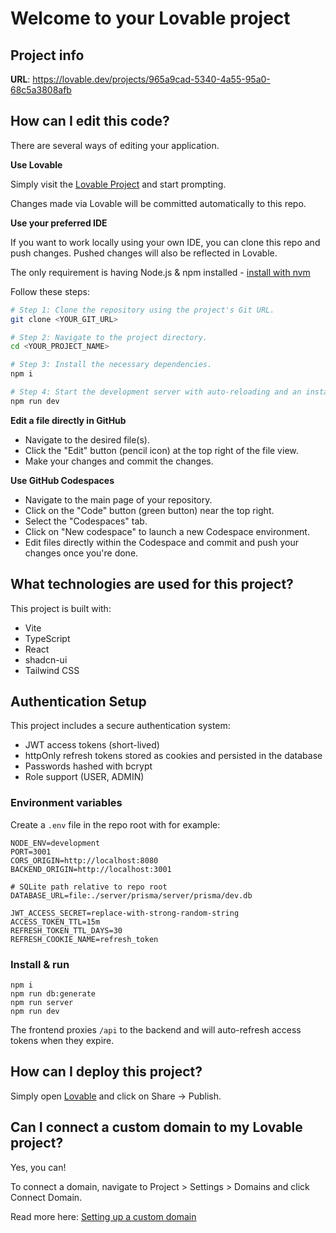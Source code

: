 # Welcome to your Lovable project

## Project info

**URL**: https://lovable.dev/projects/965a9cad-5340-4a55-95a0-68c5a3808afb

## How can I edit this code?

There are several ways of editing your application.

**Use Lovable**

Simply visit the [Lovable Project](https://lovable.dev/projects/965a9cad-5340-4a55-95a0-68c5a3808afb) and start prompting.

Changes made via Lovable will be committed automatically to this repo.

**Use your preferred IDE**

If you want to work locally using your own IDE, you can clone this repo and push changes. Pushed changes will also be reflected in Lovable.

The only requirement is having Node.js & npm installed - [install with nvm](https://github.com/nvm-sh/nvm#installing-and-updating)

Follow these steps:

```sh
# Step 1: Clone the repository using the project's Git URL.
git clone <YOUR_GIT_URL>

# Step 2: Navigate to the project directory.
cd <YOUR_PROJECT_NAME>

# Step 3: Install the necessary dependencies.
npm i

# Step 4: Start the development server with auto-reloading and an instant preview.
npm run dev
```

**Edit a file directly in GitHub**

- Navigate to the desired file(s).
- Click the "Edit" button (pencil icon) at the top right of the file view.
- Make your changes and commit the changes.

**Use GitHub Codespaces**

- Navigate to the main page of your repository.
- Click on the "Code" button (green button) near the top right.
- Select the "Codespaces" tab.
- Click on "New codespace" to launch a new Codespace environment.
- Edit files directly within the Codespace and commit and push your changes once you're done.

## What technologies are used for this project?

This project is built with:

- Vite
- TypeScript
- React
- shadcn-ui
- Tailwind CSS

## Authentication Setup

This project includes a secure authentication system:

- JWT access tokens (short-lived)
- httpOnly refresh tokens stored as cookies and persisted in the database
- Passwords hashed with bcrypt
- Role support (USER, ADMIN)

### Environment variables

Create a `.env` file in the repo root with for example:

```
NODE_ENV=development
PORT=3001
CORS_ORIGIN=http://localhost:8080
BACKEND_ORIGIN=http://localhost:3001

# SQLite path relative to repo root
DATABASE_URL=file:./server/prisma/server/prisma/dev.db

JWT_ACCESS_SECRET=replace-with-strong-random-string
ACCESS_TOKEN_TTL=15m
REFRESH_TOKEN_TTL_DAYS=30
REFRESH_COOKIE_NAME=refresh_token
```

### Install & run

```
npm i
npm run db:generate
npm run server
npm run dev
```

The frontend proxies `/api` to the backend and will auto-refresh access tokens when they expire.

## How can I deploy this project?

Simply open [Lovable](https://lovable.dev/projects/965a9cad-5340-4a55-95a0-68c5a3808afb) and click on Share -> Publish.

## Can I connect a custom domain to my Lovable project?

Yes, you can!

To connect a domain, navigate to Project > Settings > Domains and click Connect Domain.

Read more here: [Setting up a custom domain](https://docs.lovable.dev/tips-tricks/custom-domain#step-by-step-guide)
